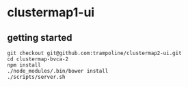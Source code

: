 # clustermap1-ui

## getting started

    git checkout git@github.com:trampoline/clustermap2-ui.git
    cd clustermap-bvca-2
    npm install
    ./node_modules/.bin/bower install
    ./scripts/server.sh
